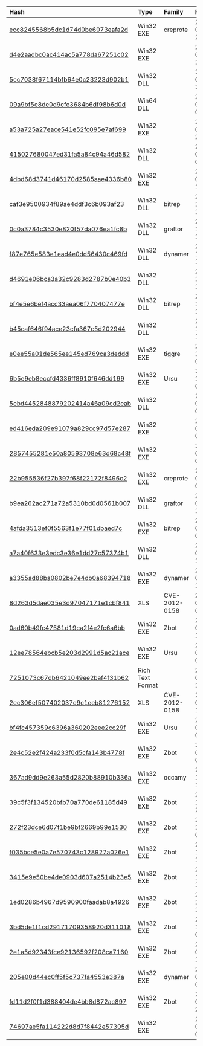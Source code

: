 |Hash|Type|Family|First_Seen|Name|
|:--|:--|:--|:--|:--|
|[ecc8245568b5dc1d74d0be6073eafa2d](https://www.virustotal.com/gui/file/ecc8245568b5dc1d74d0be6073eafa2d)|Win32 EXE|creprote|2019-03-16 23:04:44|dttcodexgigas.b822521633475c9ca6181689275bea3cc96b4d9a|
|[d4e2aadbc0ac414ac5a778da67251c02](https://www.virustotal.com/gui/file/d4e2aadbc0ac414ac5a778da67251c02)|Win32 EXE||2019-03-16 15:07:08|Microsoft MFC Program|
|[5cc7038f67114bfb64e0c23223d902b1](https://www.virustotal.com/gui/file/5cc7038f67114bfb64e0c23223d902b1)|Win32 DLL||2018-07-24 23:21:22|.|
|[09a9bf5e8de0d9cfe3684b6df98b6d0d](https://www.virustotal.com/gui/file/09a9bf5e8de0d9cfe3684b6df98b6d0d)|Win64 DLL||2018-07-24 05:47:19|codexgigas_49316f134954b3c6f883d0b5d5e33caeb813eb8d|
|[a53a725a27eace541e52fc095e7af699](https://www.virustotal.com/gui/file/a53a725a27eace541e52fc095e7af699)|Win32 EXE||2018-07-23 23:00:05|main|
|[415027680047ed31fa5a84c94a46d582](https://www.virustotal.com/gui/file/415027680047ed31fa5a84c94a46d582)|Win32 DLL||2018-04-27 09:30:08|wmext|
|[4dbd68d3741d46170d2585aae4336b80](https://www.virustotal.com/gui/file/4dbd68d3741d46170d2585aae4336b80)|Win32 EXE||2016-03-31 15:45:21|tmpolicy (1).dll|
|[caf3e9500934f89ae4ddf3c6b093af23](https://www.virustotal.com/gui/file/caf3e9500934f89ae4ddf3c6b093af23)|Win32 DLL|bitrep|2014-12-05 11:40:55|caf3e9500934f89ae4ddf3c6b093af23|
|[0c0a3784c3530e820f57da076ea1fc8b](https://www.virustotal.com/gui/file/0c0a3784c3530e820f57da076ea1fc8b)|Win32 DLL|graftor|2014-12-05 11:40:54|0c0a3784c3530e820f57da076ea1fc8b|
|[f87e765e583e1ead4e0dd56430c469fd](https://www.virustotal.com/gui/file/f87e765e583e1ead4e0dd56430c469fd)|Win32 DLL|dynamer|2014-12-05 11:40:54|f87e765e583e1ead4e0dd56430c469fd|
|[d4691e06bca3a32c9283d2787b0e40b3](https://www.virustotal.com/gui/file/d4691e06bca3a32c9283d2787b0e40b3)|Win32 DLL||2014-12-05 11:40:54|d4691e06bca3a32c9283d2787b0e40b3|
|[bf4e5e6bef4acc33aea06f770407477e](https://www.virustotal.com/gui/file/bf4e5e6bef4acc33aea06f770407477e)|Win32 DLL|bitrep|2014-12-05 11:40:54|bf4e5e6bef4acc33aea06f770407477e|
|[b45caf646f94ace23cfa367c5d202944](https://www.virustotal.com/gui/file/b45caf646f94ace23cfa367c5d202944)|Win32 DLL||2014-12-05 11:40:54|b45caf646f94ace23cfa367c5d202944|
|[e0ee55a01de565ee145ed769ca3deddd](https://www.virustotal.com/gui/file/e0ee55a01de565ee145ed769ca3deddd)|Win32 EXE|tiggre|2014-12-05 03:40:55|e0ee55a01de565ee145ed769ca3deddd|
|[6b5e9eb8eccfd4336ff8910f646dd199](https://www.virustotal.com/gui/file/6b5e9eb8eccfd4336ff8910f646dd199)|Win32 EXE|Ursu|2014-12-05 03:40:54|6b5e9eb8eccfd4336ff8910f646dd199|
|[5ebd4452848879202414a46a09cd2eab](https://www.virustotal.com/gui/file/5ebd4452848879202414a46a09cd2eab)|Win32 DLL||2014-09-30 08:00:30|5ebd4452848879202414a46a09cd2eab|
|[ed416eda209e91079a829cc97d57e287](https://www.virustotal.com/gui/file/ed416eda209e91079a829cc97d57e287)|Win32 EXE||2014-03-11 03:57:57|Microsoft MFC Program|
|[2857455281e50a80593708e63d68c48f](https://www.virustotal.com/gui/file/2857455281e50a80593708e63d68c48f)|Win32 EXE||2014-02-13 04:06:41|vti-rescan|
|[22b955536f27b397f68f22172f8496c2](https://www.virustotal.com/gui/file/22b955536f27b397f68f22172f8496c2)|Win32 EXE|creprote|2014-02-13 01:50:48|Microsoft MFC Program|
|[b9ea262ac271a72a5310bd0d0561b007](https://www.virustotal.com/gui/file/b9ea262ac271a72a5310bd0d0561b007)|Win32 DLL|graftor|2014-01-09 12:23:12|b9ea262ac271a72a5310bd0d0561b007|
|[4afda3513ef0f5563f1e77f01dbaed7c](https://www.virustotal.com/gui/file/4afda3513ef0f5563f1e77f01dbaed7c)|Win32 EXE|bitrep|2014-01-07 00:58:49|4afda3513ef0f5563f1e77f01dbaed7c|
|[a7a40f633e3edc3e36e1dd27c57374b1](https://www.virustotal.com/gui/file/a7a40f633e3edc3e36e1dd27c57374b1)|Win32 DLL||2014-01-06 16:46:02|04ac29fa7a80ce3daa3f844fd90de8b791cbf27b.codex|
|[a3355ad88ba0802be7e4db0a68394718](https://www.virustotal.com/gui/file/a3355ad88ba0802be7e4db0a68394718)|Win32 EXE|dynamer|2014-01-06 15:48:44|a3355ad88ba0802be7e4db0a68394718|
|[8d263d5dae035e3d97047171e1cbf841](https://www.virustotal.com/gui/file/8d263d5dae035e3d97047171e1cbf841)|XLS|CVE-2012-0158|2014-01-06 09:42:15|102年尾牙、103年春酒精緻菜單.xls|
|[0ad60b49fc47581d19ca2f4e2fc6a6bb](https://www.virustotal.com/gui/file/0ad60b49fc47581d19ca2f4e2fc6a6bb)|Win32 EXE|Zbot|2013-07-25 12:38:33|archives/0ad60b49fc47581d19ca2f4e2fc6a6bb|
|[12ee78564ebcb5e203d2991d5ac21ace](https://www.virustotal.com/gui/file/12ee78564ebcb5e203d2991d5ac21ace)|Win32 EXE|Ursu|2013-05-18 01:02:51|61aa9073194879040f1b58c0ba448d7b624ded09cace71b498bc2a5d6b385099.vir|
|[7251073c67db6421049ee2baf4f31b62](https://www.virustotal.com/gui/file/7251073c67db6421049ee2baf4f31b62)|Rich Text Format||2013-05-17 12:27:28|18f018d3d49cb195bd5f59c43dba08caebe2029d732e7de46656550661df8531.rtf|
|[2ec306ef507402037e9c1eeb81276152](https://www.virustotal.com/gui/file/2ec306ef507402037e9c1eeb81276152)|XLS|CVE-2012-0158|2013-05-17 12:23:20|文件列表.xls|
|[bf4fc457359c6396a360202eee2cc29f](https://www.virustotal.com/gui/file/bf4fc457359c6396a360202eee2cc29f)|Win32 EXE|Ursu|2013-04-25 09:23:42|bf4fc457359c6396a360202eee2cc29f|
|[2e4c52e2f424a233f0d5cfa143b4778f](https://www.virustotal.com/gui/file/2e4c52e2f424a233f0d5cfa143b4778f)|Win32 EXE|Zbot|2013-01-23 00:52:05|2e4c52e2f424a233f0d5cfa143b4778f|
|[367ad9dd9e263a55d2820b88910b336a](https://www.virustotal.com/gui/file/367ad9dd9e263a55d2820b88910b336a)|Win32 EXE|occamy|2012-12-10 13:09:48|367ad9dd9e263a55d2820b88910b336a|
|[39c5f3f134520bfb70a770de61185d49](https://www.virustotal.com/gui/file/39c5f3f134520bfb70a770de61185d49)|Win32 EXE|Zbot|2012-10-23 21:37:05|39c5f3f134520bfb70a770de61185d49|
|[272f23dce6d07f1be9bf2669b99e1530](https://www.virustotal.com/gui/file/272f23dce6d07f1be9bf2669b99e1530)|Win32 EXE|Zbot|2012-10-23 07:13:33|272f23dce6d07f1be9bf2669b99e1530|
|[f035bce5e0a7e570743c128927a026e1](https://www.virustotal.com/gui/file/f035bce5e0a7e570743c128927a026e1)|Win32 EXE|Zbot|2012-10-18 18:03:16|f035bce5e0a7e570743c128927a026e1|
|[3415e9e50be4de0903d607a2514b23e5](https://www.virustotal.com/gui/file/3415e9e50be4de0903d607a2514b23e5)|Win32 EXE|Zbot|2012-10-18 17:32:58|theth9_|
|[1ed0286b4967d9590900faadab8a4926](https://www.virustotal.com/gui/file/1ed0286b4967d9590900faadab8a4926)|Win32 EXE|Zbot|2012-10-18 10:57:34|hticth.co|
|[3bd5de1f1cd29171709358920d311018](https://www.virustotal.com/gui/file/3bd5de1f1cd29171709358920d311018)|Win32 EXE|Zbot|2012-10-18 03:29:22|strevele4.ex|
|[2e1a5d92343fce92136592f208ca7160](https://www.virustotal.com/gui/file/2e1a5d92343fce92136592f208ca7160)|Win32 EXE|Zbot|2012-09-26 10:48:51|vti-rescan|
|[205e00d44ec0ff5f5c737fa4553e387a](https://www.virustotal.com/gui/file/205e00d44ec0ff5f5c737fa4553e387a)|Win32 EXE|dynamer|2012-09-04 09:26:51|vti-rescan|
|[fd11d2f0f1d388404de4bb8d872ac897](https://www.virustotal.com/gui/file/fd11d2f0f1d388404de4bb8d872ac897)|Win32 EXE|Zbot|2011-09-21 23:26:46|FD11D2F0F1D388404DE4BB8D872AC897|
|[74697ae5fa114222d8d7f8442e57305d](https://www.virustotal.com/gui/file/74697ae5fa114222d8d7f8442e57305d)|Win32 EXE||2011-09-05 08:42:29|0a5ff533b32ed6e2369a1f9a240e0203e47a74fc.codex|

